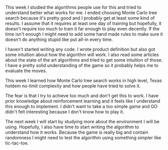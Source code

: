 This week I studied the algorithms people use for this and tried to understand better what works for me. I ended choosing Monte Carlo tree search because it's pretty good and I probably get at least some kind of results. I assume that it requires at least one day of training but hopefully, it doesn't require too much to train it far enough to play even decently. If the time isn't enough I might need to add some hand made rules to make sure it doesn't do anything stupid like put all-in every time.

I haven't started writing any code. I wrote product definition but also got some intuition about how the algorithm will work. I also read some articles about the state of the art algorithms and tried to get some intuition of those. I have a pretty solid understanding of the game so it probably helps me to evaluate the moves.

This week I learned how Monte Carlo tree search works in high level, Texas holdem no-limit complexity and how people have tried to solve it.

The fear is that I try to achieve too much and don't get this to work. I have prior knowledge about reinforcement learning and it feels like I understand this enough to implement. I didn't want to take a too simple game and GO didn't felt interesting because I don't know how to play it.

The next week I will start by studying more about the environment I will be using. Hopefully, I also have time to start writing the algorithm to understand how it works. Because the game is really big and contain randomness I might need to test the algorithm using something simpler like tic-tac-toe.
